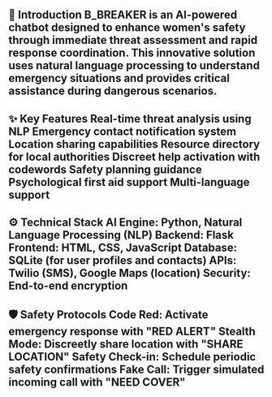 🌟 Introduction
B_BREAKER is an AI-powered chatbot designed to enhance women's safety through immediate threat assessment and rapid response coordination. This innovative solution uses natural language processing to understand emergency situations and provides critical assistance during dangerous scenarios.
--------------------------------------------------------------------------------------------------------------------------------------------------------------------------------------
✨ Key Features
Real-time threat analysis using NLP
Emergency contact notification system
Location sharing capabilities
Resource directory for local authorities
Discreet help activation with codewords
Safety planning guidance
Psychological first aid support
Multi-language support
--------------------------------------------------------------------------------------------------------------------------------------------------------------------------------------
⚙️ Technical Stack
AI Engine: Python, Natural Language Processing (NLP)
Backend: Flask
Frontend: HTML, CSS, JavaScript
Database: SQLite (for user profiles and contacts)
APIs: Twilio (SMS), Google Maps (location)
Security: End-to-end encryption
--------------------------------------------------------------------------------------------------------------------------------------------------------------------------------------
🛡️ Safety Protocols
Code Red: Activate emergency response with "RED ALERT"
Stealth Mode: Discreetly share location with "SHARE LOCATION"
Safety Check-in: Schedule periodic safety confirmations
Fake Call: Trigger simulated incoming call with "NEED COVER"
--------------------------------------------------------------------------------------------------------------------------------------------------------------------------------------
